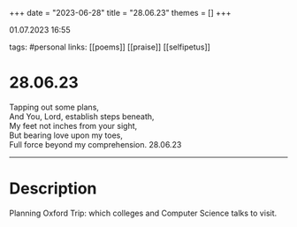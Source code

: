+++
date = "2023-06-28"
title = "28.06.23"
themes = []
+++

01.07.2023 16:55

tags: #personal
links: [[poems]] [[praise]] [[selfipetus]]

# 28.06.23
Tapping out some plans,  
And You, Lord, establish steps beneath,  
My feet not inches from your sight,  
But bearing love upon my toes,  
Full force beyond my comprehension.
28.06.23

---
# Description
Planning Oxford Trip: which colleges and Computer Science talks to visit.